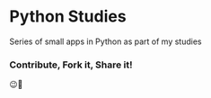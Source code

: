 # Python Studies
Series of small apps in Python as part of my studies

### Contribute, Fork it, Share it!
😉🚀
